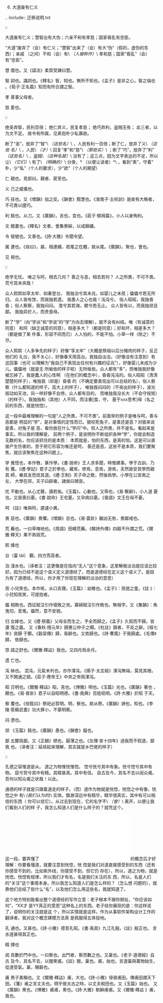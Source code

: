     
6. 大道废有仁义

.. include:: 迁移说明.txt

::

  大道废有仁义；慧智出有大伪；六亲不和有孝慈；国家昏乱有忠臣。

“大道”废弃了（会）有仁义；“慧智”出来了（会）有大“伪”（假的，虚伪的东西）；亲戚
（之间）不和（会）有\ *（人被称作）*\ 孝和慈；国家“昏乱”（会）有“忠臣”。

慧
  儇也。又《諡法》柔質受諫曰慧。

智
  詞也。識詞也。《釋名》智，知也。無所不知也。《孟子》是非之心，智之端也
  。《荀子·正名篇》知而有所合謂之智。

孝
  善事父母者。

慈
  愛也。

::

  绝圣弃智，民利百倍；
  绝仁弃义，民复孝慈；
  绝巧弃利，盗贼无有；
  此三者，以为文不足。
  故令有所属，见素抱朴少私寡欲。

断了“圣”，放弃了“智”\ *（这些名）*\ ，人民有利一百倍；断了仁，放弃了义\ *（这些
名）*\ ，人民\ *（才）*\ 回复“孝”和“慈”\ *（那些实）*\ ；断了“巧”，放弃了“利”\
*（这些名）*\ ，盗贼\ *（这种名就）*\ 没有了；这三点，因为文字表达的不足，所以
让\ *（它们）*\ 有了\ *（明确的）*\ 分类，\* （以便让读者）*\ ，看到“素”，守着“
朴，少“私”（个人的要求），少“欲”（个人的期望）

仁
  親也。見部曰。親者、密至也。

义
  己之威儀也。

巧
  技也。又《增韻》拙之反。《韻會》黠慧也。《淮南子·主術訓》是故有大略者，
  不可責以捷巧。

利
  銛也。从刀。又《廣韻》，吉也，宜也。《莊子·騈拇篇》，小人以身殉利。

文
  錯畫也。《釋名》文者，會集衆綵，以成錦繡。

令
  發號也。又善也。《詩·大雅》令聞令望。

属
  連也。《徐曰》，屬，相連續，若尾之在體，故从尾。《廣韻》，聚也，會也。

见
  視也。

::

  绝学无忧。
  唯之与阿，相去几何？
  善之与恶，相去若何？
  人之所畏，不可不畏。
  荒兮其未央哉！
  
  众人熙熙如享太牢、如春登台。
  我独泊兮其未兆，如婴儿之未孩；儡儡兮若无所归。
  众人皆有馀，而我独若遗。
  我愚人之心也哉！沌沌兮。
  俗人昭昭，我独昏昏；
  俗人察察，我独闷闷。
  澹兮其若海，飂兮若无止。
  众人皆有以，而我独顽且鄙。
  我独异於人，而贵食母。

断了“学”（向“学派”和“学说”的“学”方向去理解），就不会有纠结。唯（有诚意的同意）
和阿（缺乏诚意的同意），相差多大？（都是同意）；好和坏，相差多大？（都是做了某
件事，形容不同而已）人人怕的，不能不怕。小草一样（除之）不尽。

众人熙熙（人多争先的样子）好像“享太牢”（大概是祭祖以后分猪肉的样子，反正他们的
礼仪，我不关心），好像春天爬高台。我独自淡泊，（好像没有注意到）有这回事（也可
以理解为“我自己不表现出任何有兴趣的征兆”），好像婴儿未成为少儿。儡儡地（就是无
所皈依的样子啦）无所皈依。众人都有“多”，而唯独我好像被忘掉了。我是蠢人的心性啊
（在他们的概念中），昏昏沌沌的。俗人昭昭（清清楚楚的样子），唯独我（却是）昏昏
的（不确定要表现出可以总结的名），俗人察察（什么都知道的样子，高大上的样子），
唯独我闷闷的（不突出的样子），波光摇动如天池，风一样好像不会停。众人都有目的，
而唯独我没长大（不会守规矩）（的样子）。我独独和（其他）人不同，而注重[食，守，
基于xxx思考]母（名之前的东西，就是恍惚）。

这一段中最难理解的一句是“人之所畏，不可不畏”。前面举的例子是唯与呵，善与恶都是
明显的“学”，是对事情的定性而已。狼咬死兔子，是善还是恶？对狼来说是善，对兔子是
恶，看你放在什么“学问”中。但人之所畏，并不是名。看起来是事实。所以我的理解是，
前两个例子，是说明你不断组织各种“学”，你就会制造无数的名，你应该抓住的是本质：
本质就是，怕的东西，是真的怕，这是可以直接产生伤害的，至于把它形容为唯还是呵，
善还是恶，这些不是本质，我们要聚焦，就应该聚焦在这种问题上。

学
  覺悟也，本作斆，篆作學。《書·說命》王人求多聞，時惟建事。學于古訓，乃有
  獲。《禮·學記》君子之於學也，藏焉，修焉，息焉，游焉，夫然故安其學而親其
  師，樂其友而信其道。《禮·王制》天子命之敎，然後爲學。小學在公宮南之左，
  大學在郊，天子曰辟雍，諸侯曰頖宮。

忧
  不動也。从心尤聲，讀若祐。《玉篇》，心動也。又辱也，《易·繫辭》，小人道
  憂也。又居喪曰憂。《書·說命》王宅憂。又孕病曰憂。《晉語》文王在母不憂。

呵
  《註》唯與阿，遲速小異。

畏
  惡也。《廣韻》畏懼。《增韻》忌也。《易·震卦》雖凶无咎，畏鄰戒也。

荒
  蕪也。一曰草掩地也。《周語》田疇荒蕪。《韓詩外傳》四穀不升謂之荒。《爾
  雅·釋天》果不熟爲荒。

熙
  燥也

台（臺 tái）
  觀，四方而高者。

泊
  淺水也。（译者注：这更像是在指向“无人”这个意象，这里解做淡泊是应该比较
  好。因为已经不是这个语义定义道德经了，而是道德经在定义这个语义了。是因
  为有了道德经，所以，你才用了你现在理解的淡泊的意思）

孩
  小兒笑也。本作咳，从口亥聲。《玉篇》：幼稚也。《孟子》：孩提之童。《註
  》：小兒知孩笑，可提抱者。

儡
  相敗也。西征賦注引作壞敗之皃。寡婦賦注引作敗也。無相字。又《集韻》：魚
  鬼切，音嵬。儡然，意不安貌。

归
  女嫁也。又《禮·祭義》父母全而生之，予全而歸之。《孟子》久假而不歸。皆還
  復之義。
  又《春秋·隱元年》歸惠公仲子之賵。《杜註》歸者，不反之辭。《桓七年》突歸
  于鄭。《穀梁傳》歸，易辭也。又依歸也。《詩·曹風》于我歸處。《毛傳》歸，
  依歸也。

馀
  語之舒也。《爾雅·釋詁》我也。又四月爲余月。

遗
  亡也。

沌
  絲也。 混沌，元氣未判也。亦作渾沌。《揚子·太玄經》渾沌無端，莫見其根。
  又不開通之貌。《莊子·應帝王》中央之帝爲渾沌。

昭
  日明也。《爾雅·釋詁》昭，見也。《博雅》明也。《玉篇》光也。《廣韻》著也
  ，覿也。《易·晉卦》君子以自昭明德。《書·堯典》百姓昭明。《詩·大雅》於昭
  于天。

察
  覆也。《徐鉉曰》祭祀必質明。明，察也。故从祭。《廣韻》諦也，知也。《李
  陵·答蘇武書》功大罪小，不蒙明察。

闷
  懣也。

顽
  《玉篇》鈍也。《廣韻》愚也。《韻會》癡也。

鄙
  五酇爲鄙。又《正韻》陋也，厭薄之也。《左傳·宣十四年》過我而不假道，鄙我
  也。（译者注：延续起来理解，其实就是乡巴佬的样子）

::

  孔德之容惟道是从。
  道之为物惟恍惟惚。
  惚兮恍兮其中有象。恍兮惚兮其中有物。
  窈兮冥兮其中有精。其精甚真。其中有信。
  自古及今，其名不去以阅众甫。
  吾何以知众甫之状哉！以此。

通德的样子就是只跟着道走的样子。（而）道作为物就是恍惚，恍惚之中有像，恍惚之中
有\ *(我们认为的)*\ 实体。飘渺深远中有精华，精华很真实，其中有可以相信的东西（
你可以信它）。从过去到现在，它的名字不\ *（曾）*\ 离开，以便让我们看到人们的样
子，我怎么知道人们是什么样子的？就凭这个。

这一段，要弄懂了![](恍惚.md)的概念后才好理解：你要看懂道，就要注意到恍惚，恍
惚是我们对道直接感受到的东西（还有你感受不到的，比如紫外线，你感受不到，但它仍
存在），所以，道之为物，就是恍惚。恍惚有规律，所以我们才有名，名是我们关注的东
西，所以，名是人们的“关注”这个事情本身。所以我怎么知道人们是怎么样的？（怎么想
问题的），就靠他们总结了些什么“名”，以及他们怎么用这些名，我就知道了。

这个地方特别能看出整个道德经的写作立意：老子根本不跟你掰扯，“你应该如何”，“XX才
是YY真正的意思”这种名上的东西。老子给你展现的是：你这样说了，说明你的关注就是这
个，所以实情就是这样。作为从事软件架构设计工作的翻译者，我对这个概念建模方法真
是佩服得五体投地。

孔
  通也。又甚也。《詩·小雅》德音孔昭。《書·禹貢》九江孔殷。《註》殷正也。
  言水道甚得其正也。

精
  擇也

阅
  具數於門中也。一曰察也。出門者，察而數之也。又稟也。《老子·道德經》自古
  及今，其名不去，以閱衆甫。《註》閱，稟也。甫，始也。言道稟與萬物始生，
  從道受氣。稟，賜穀也。

甫
  男子美稱也。又《爾雅·釋詁》甫，大也。《詩·小雅》倬彼甫田。傳甫田謂天下
  田。《箋》甫之言丈夫也。明乎彼太古之時，以丈夫稅田也。又《玉篇》始也。
  又《廣韻》衆也。《博雅》甫甫，衆也。《詩·大雅》魴鱮甫甫。又《爾雅·釋詁
  》甫，我也。 
